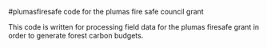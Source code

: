 #plumasfiresafe
code for the plumas fire safe council grant

This code is written for processing field data for the plumas firesafe grant in order to generate forest carbon budgets.
